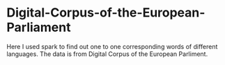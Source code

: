 # Digital-Corpus-of-the-European-Parliament
 Here I used spark to find out one to one corresponding words of different languages. The data is from Digital Corpus of the European Parliment.  

